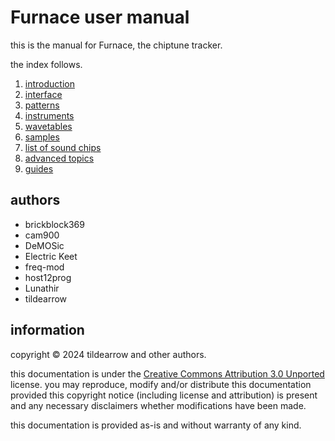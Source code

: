 # Furnace user manual

this is the manual for Furnace, the chiptune tracker.

the index follows.

1. [introduction](1-intro/README.md)
2. [interface](2-interface/README.md)
3. [patterns](3-pattern/README.md)
4. [instruments](4-instrument/README.md)
5. [wavetables](5-wave/README.md)
6. [samples](6-sample/README.md)
7. [list of sound chips](7-systems/README.md)
8. [advanced topics](8-advanced/README.md)
9. [guides](9-guides/README.md)

## authors

- brickblock369
- cam900
- DeMOSic
- Electric Keet
- freq-mod
- host12prog
- Lunathir
- tildearrow

## information

copyright © 2024 tildearrow and other authors.

this documentation is under the [Creative Commons Attribution 3.0 Unported](https://creativecommons.org/licenses/by/3.0/) license.
you may reproduce, modify and/or distribute this documentation provided this copyright notice (including license and attribution) is present and any necessary disclaimers whether modifications have been made.

this documentation is provided as-is and without warranty of any kind. 


